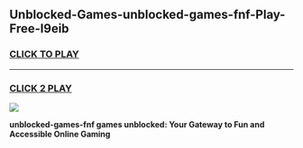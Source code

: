 
## Unblocked-Games-unblocked-games-fnf-Play-Free-l9eib
<h3>
<a href="https://premium76.site?title=unblocked-games-fnf&ref=10A">CLICK TO PLAY</a></h3>
<hr>

<h3>
<a href="https://premium76.site?title=unblocked-games-fnf&ref=10A">CLICK 2 PLAY</a>
  
</h3>

<a href="https://premium76.site?title=unblocked-games-fnf&ref=10A"><img src="https://clearcache.store/games.png"></a>


**unblocked-games-fnf games unblocked: Your Gateway to Fun and Accessible Online Gaming**

